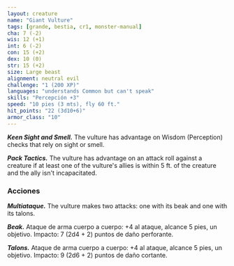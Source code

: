 ```yaml
---
layout: creature
name: "Giant Vulture"
tags: [grande, bestia, cr1, monster-manual]
cha: 7 (-2)
wis: 12 (+1)
int: 6 (-2)
con: 15 (+2)
dex: 10 (0)
str: 15 (+2)
size: Large beast
alignment: neutral evil
challenge: "1 (200 XP)"
languages: "understands Common but can't speak"
skills: "Percepción +3"
speed: "10 pies (3 mts), fly 60 ft."
hit_points: "22 (3d10+6)"
armor_class: "10"
---
```


***Keen Sight and Smell.*** The vulture has advantage on Wisdom (Perception) checks that rely on sight or smell.

***Pack Tactics.*** The vulture has advantage on an attack roll against a creature if at least one of the vulture's allies is within 5 ft. of the creature and the ally isn't incapacitated.

### Acciones

***Multiataque.*** The vulture makes two attacks: one with its beak and one with its talons.

***Beak.*** Ataque de arma cuerpo a cuerpo: +4 al ataque, alcance 5 pies, un objetivo. Impacto: 7 (2d4 + 2) puntos de daño perforante.

***Talons.*** Ataque de arma cuerpo a cuerpo: +4 al ataque, alcance 5 pies, un objetivo. Impacto: 9 (2d6 + 2) puntos de daño cortante.